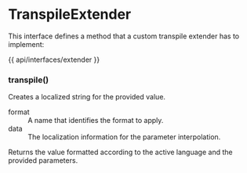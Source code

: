 <!-- ======================================================================
--- Search engine
title:          TranspileExtender
keywords:       TranspileExtender
description:    TranspileExtender.
--- Menu system
order:          30
text:           TranspileExtender
hidden:         false
umbel:          false
--- Page properties
id:             
document:       
layout:         layout-2-left
$-left:         #side-menu
searchable:     true
--- Side menu
side-menu-root:     /api
side-menu-header:   API
side-menu-top:      
side-menu-depth:    2
======================================================================= -->

# TranspileExtender

This interface defines a method that a custom transpile extender has to implement:

{{ api/interfaces/extender }}

### transpile()

Creates a localized string for the provided value.

<dl>
  <dt>format</dt>
  <dd>A name that identifies the format to apply.</dd>
  <dt>data</dt>
  <dd>The localization information for the parameter interpolation.</dd>
</dl>

<span class="code">Returns</span> the value formatted according to the active
language and the provided parameters.
